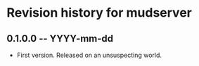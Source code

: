 # Revision history for mudserver

## 0.1.0.0 -- YYYY-mm-dd

* First version. Released on an unsuspecting world.
